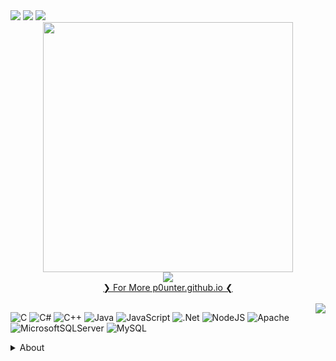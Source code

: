 <div align="left">
  <a href="https://discord.gg/_pounter"><img src="https://img.shields.io/badge/Discord-%237289DA.svg?logo=discord&logoColor=white"></a>
  <a href="https://www.linkedin.com/in/yavuz-s-g-85b013374/"><img src="https://img.shields.io/badge/LinkedIn-%230077B5.svg?logo=linkedin&logoColor=white"></a>
  <a href="mailto:p0unter@proton.me"><img src="https://img.shields.io/badge/Email-D14836?logo=gmail&logoColor=white"></a>
</div>

<div align="center">
  <img src="https://github.com/user-attachments/assets/425ea767-bead-4756-9692-581ebda912d2" height="400">
</div>
<div align="center">
  <img src="https://komarev.com/ghpvc/?username=p0unter"  />
</div>

<div align="center">
  <a href="https://p0unter.github.io">❯ For More p0unter.github.io ❮</a> 
</div> <br>

<img src="https://nirzak-streak-stats.vercel.app/?user=p0unter&theme=shadow_blue&hide_border=true" align="right">

![C](https://img.shields.io/badge/c-%2300599C.svg?style=for-the-badge&logo=c&logoColor=white) ![C#](https://img.shields.io/badge/c%23-%23239120.svg?style=for-the-badge&logo=csharp&logoColor=white) ![C++](https://img.shields.io/badge/c++-%2300599C.svg?style=for-the-badge&logo=c%2B%2B&logoColor=white) ![Java](https://img.shields.io/badge/java-%23ED8B00.svg?style=for-the-badge&logo=openjdk&logoColor=white) ![JavaScript](https://img.shields.io/badge/javascript-%23323330.svg?style=for-the-badge&logo=javascript&logoColor=%23F7DF1E) ![.Net](https://img.shields.io/badge/.NET-5C2D91?style=for-the-badge&logo=.net&logoColor=white) ![NodeJS](https://img.shields.io/badge/node.js-6DA55F?style=for-the-badge&logo=node.js&logoColor=white) ![Apache](https://img.shields.io/badge/apache-%23D42029.svg?style=for-the-badge&logo=apache&logoColor=white) ![MicrosoftSQLServer](https://img.shields.io/badge/Microsoft%20SQL%20Server-CC2927?style=for-the-badge&logo=microsoft%20sql%20server&logoColor=white) ![MySQL](https://img.shields.io/badge/mysql-4479A1.svg?style=for-the-badge&logo=mysql&logoColor=white)

<details>
  <summary>About</summary>
Based on my passion for the software industry, I have gained a wide range of experience by developing myself in various fields from a young age. I especially focused on deepening in the field of low-level programming and shared my knowledge in this field by developing open source My goal is to contribute to the problems that people face in the software world by creating innovative solutions.
</details>
